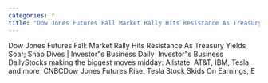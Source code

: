 ```yaml
---
categories: f
title: "Dow Jones Futures Fall Market Rally Hits Resistance As Treasury Yields Soar Snap Dives  Investors Business Daily  Investors Business Daily"
---
```

Dow Jones Futures Fall: Market Rally Hits Resistance As Treasury Yields Soar; Snap Dives | Investor"s Business Daily&nbsp;&nbsp;Investor"s Business DailyStocks making the biggest moves midday: Allstate, AT&T, IBM, Tesla and more&nbsp;&nbsp;CNBCDow Jones Futures Rise: Tesla Stock Skids On Earnings, E